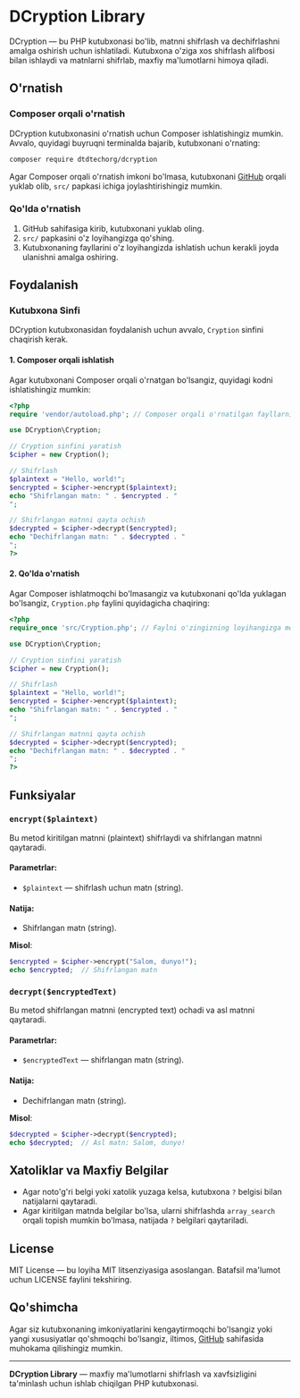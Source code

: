 
# DCryption Library

DCryption — bu PHP kutubxonasi bo'lib, matnni shifrlash va dechifrlashni amalga oshirish uchun ishlatiladi. Kutubxona o'ziga xos shifrlash alifbosi bilan ishlaydi va matnlarni shifrlab, maxfiy ma'lumotlarni himoya qiladi.

## O'rnatish

### Composer orqali o'rnatish

DCryption kutubxonasini o'rnatish uchun Composer ishlatishingiz mumkin. Avvalo, quyidagi buyruqni terminalda bajarib, kutubxonani o'rnating:

```bash
composer require dtdtechorg/dcryption
```

Agar Composer orqali o'rnatish imkoni bo'lmasa, kutubxonani [GitHub](https://github.com/dtdtechorg/dcryption) orqali yuklab olib, `src/` papkasi ichiga joylashtirishingiz mumkin.

### Qo'lda o'rnatish

1. GitHub sahifasiga kirib, kutubxonani yuklab oling.
2. `src/` papkasini o'z loyihangizga qo'shing.
3. Kutubxonaning fayllarini o'z loyihangizda ishlatish uchun kerakli joyda ulanishni amalga oshiring.

## Foydalanish

### Kutubxona Sinfi

DCryption kutubxonasidan foydalanish uchun avvalo, `Cryption` sinfini chaqirish kerak.

#### 1. Composer orqali ishlatish

Agar kutubxonani Composer orqali o'rnatgan bo'lsangiz, quyidagi kodni ishlatishingiz mumkin:

```php
<?php
require 'vendor/autoload.php'; // Composer orqali o'rnatilgan fayllarni chaqirish

use DCryption\Cryption;

// Cryption sinfini yaratish
$cipher = new Cryption();

// Shifrlash
$plaintext = "Hello, world!";
$encrypted = $cipher->encrypt($plaintext);
echo "Shifrlangan matn: " . $encrypted . "
";

// Shifrlangan matnni qayta ochish
$decrypted = $cipher->decrypt($encrypted);
echo "Dechifrlangan matn: " . $decrypted . "
";
?>
```

#### 2. Qo'lda o'rnatish

Agar Composer ishlatmoqchi bo'lmasangiz va kutubxonani qo'lda yuklagan bo'lsangiz, `Cryption.php` faylini quyidagicha chaqiring:

```php
<?php
require_once 'src/Cryption.php'; // Faylni o'zingizning loyihangizga mos ravishda yo'lni ko'rsating

use DCryption\Cryption;

// Cryption sinfini yaratish
$cipher = new Cryption();

// Shifrlash
$plaintext = "Hello, world!";
$encrypted = $cipher->encrypt($plaintext);
echo "Shifrlangan matn: " . $encrypted . "
";

// Shifrlangan matnni qayta ochish
$decrypted = $cipher->decrypt($encrypted);
echo "Dechifrlangan matn: " . $decrypted . "
";
?>
```

## Funksiyalar

### `encrypt($plaintext)`

Bu metod kiritilgan matnni (plaintext) shifrlaydi va shifrlangan matnni qaytaradi.

#### Parametrlar:
- `$plaintext` — shifrlash uchun matn (string).

#### Natija:
- Shifrlangan matn (string).

**Misol**:

```php
$encrypted = $cipher->encrypt("Salom, dunyo!");
echo $encrypted;  // Shifrlangan matn
```

### `decrypt($encryptedText)`

Bu metod shifrlangan matnni (encrypted text) ochadi va asl matnni qaytaradi.

#### Parametrlar:
- `$encryptedText` — shifrlangan matn (string).

#### Natija:
- Dechifrlangan matn (string).

**Misol**:

```php
$decrypted = $cipher->decrypt($encrypted);
echo $decrypted;  // Asl matn: Salom, dunyo!
```

## Xatoliklar va Maxfiy Belgilar

- Agar noto'g'ri belgi yoki xatolik yuzaga kelsa, kutubxona `?` belgisi bilan natijalarni qaytaradi.
- Agar kiritilgan matnda belgilar bo'lsa, ularni shifrlashda `array_search` orqali topish mumkin bo'lmasa, natijada `?` belgilari qaytariladi.

## License

MIT License — bu loyiha MIT litsenziyasiga asoslangan. Batafsil ma'lumot uchun LICENSE faylini tekshiring.

## Qo'shimcha

Agar siz kutubxonaning imkoniyatlarini kengaytirmoqchi bo'lsangiz yoki yangi xususiyatlar qo'shmoqchi bo'lsangiz, iltimos, [GitHub](https://github.com/dtdtechorg/dcryption) sahifasida muhokama qilishingiz mumkin.

---

**DCryption Library** — maxfiy ma'lumotlarni shifrlash va xavfsizligini ta'minlash uchun ishlab chiqilgan PHP kutubxonasi.
